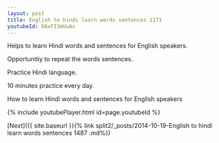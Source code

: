 ```yaml
---
layout: post
title: English to hindi learn words sentences 1171 
youtubeId: D8xFI3mUuAs
---
```

 
 
Helps to learn Hindi words and sentences for English speakers.

Opportunitiy to repeat the words sentences. 

Practice Hindi language. 
 
10 minutes practice every day. 
 
How to learn Hindi words and sentences for English speakers 
 
{% include youtubePlayer.html id=page.youtubeId %}
 
 
[Next]({{ site.baseurl }}{% link  split2/_posts/2014-10-19-English to hindi learn words sentences 1487 .md%})
 
